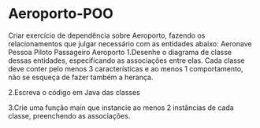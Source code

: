 # Aeroporto-POO
Criar exercício de dependência sobre Aeroporto, fazendo os relacionamentos que julgar necessário com as entidades abaixo:
     Aeronave
     Pessoa
     Piloto
     Passageiro
     Aeroporto
1.Desenhe o diagrama de classe dessas entidades, especificando as associações entre elas. Cada classe deve conter pelo menos 3 características e ao menos 1 comportamento, não se esqueça de fazer também a herança.

2.Escreva o código em Java das classes

3.Crie uma função main que instancie ao menos 2 instâncias de cada classe, preenchendo as associações.
